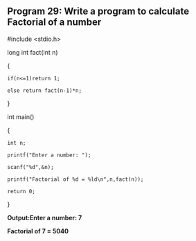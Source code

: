 ## Program 29: Write a program  to calculate Factorial of a number

#include <stdio.h>

long int fact(int n)

{

    if(n<=1)return 1;
    
    else return fact(n-1)*n;
    
}

int main()

{

    int n;
    
    printf("Enter a number: ");
    
    scanf("%d",&n);
    
    printf("Factorial of %d = %ld\n",n,fact(n));
    
    return 0;
    
}

**Output:Enter a number: 7**

**Factorial of 7 = 5040**

